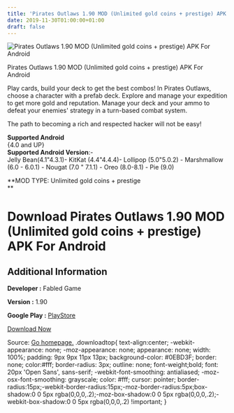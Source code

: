 ```yaml
---
title: 'Pirates Outlaws 1.90 MOD (Unlimited gold coins + prestige) APK For Android'
date: 2019-11-30T01:00:00+01:00
draft: false
---
```


![Pirates Outlaws 1.90 MOD (Unlimited gold coins + prestige) APK For Android](https://i2.wp.com/apkhome.net/wp-content/uploads/2019/11/Pirates-Outlaws-1.90-MOD-Unlimited-gold-coins-prestige.jpg "Pirates Outlaws 1.90 MOD (Unlimited gold coins + prestige) APK For Android")

  

Pirates Outlaws 1.90 MOD (Unlimited gold coins + prestige) APK For Android

Play cards, build your deck to get the best combos! In Pirates Outlaws, choose a character with a prefab deck. Explore and manage your expedition to get more gold and reputation. Manage your deck and your ammo to defeat your enemies' strategy in a turn-based combat system.

The path to becoming a rich and respected hacker will not be easy!

**Supported Android**  
{4.0 and UP}  
**Supported Android Version**:-  
Jelly Bean(4.1"4.3.1)- KitKat (4.4"4.4.4)- Lollipop (5.0"5.0.2) - Marshmallow (6.0 - 6.0.1) - Nougat (7.0 " 7.1.1) - Oreo (8.0-8.1) - Pie (9.0)

**MOD TYPE: Unlimited gold coins + prestige  
**

Download Pirates Outlaws 1.90 MOD (Unlimited gold coins + prestige) APK For Android
===================================================================================

Additional Information
----------------------

**Developer :** Fabled Game

**Version :** 1.90

**Google Play :** [PlayStore](https://play.google.com/store/apps/details?id=com.piratesoutlaws.fabledgame)

  

[Download Now](https://store4app.co/post/pirates-outlaws-1-90-mod-unlimited-gold-coins-prestige-apk-for-android_1575055903)

  
Source: [Go homepage.](https://store4app.co/post/pirates-outlaws-1-90-mod-unlimited-gold-coins-prestige-apk-for-android_1575055903) .downloadtop{ text-align:center; -webkit-appearance: none; -moz-appearance: none; appearance: none; width: 100%; padding: 9px 9px 11px 13px; background-color: #0EBD3F; border: none; color:#fff; border-radius: 3px; outline: none; font-weight;bold; font: 20px 'Open Sans', sans-serif; -webkit-font-smoothing: antialiased; -moz-osx-font-smoothing: grayscale; color: #fff; cursor: pointer; border-radius:15px;-webkit-border-radius:15px;-moz-border-radius:5px;box-shadow:0 0 5px rgba(0,0,0,.2);-moz-box-shadow:0 0 5px rgba(0,0,0,.2);-webkit-box-shadow:0 0 5px rgba(0,0,0,.2) !important; }